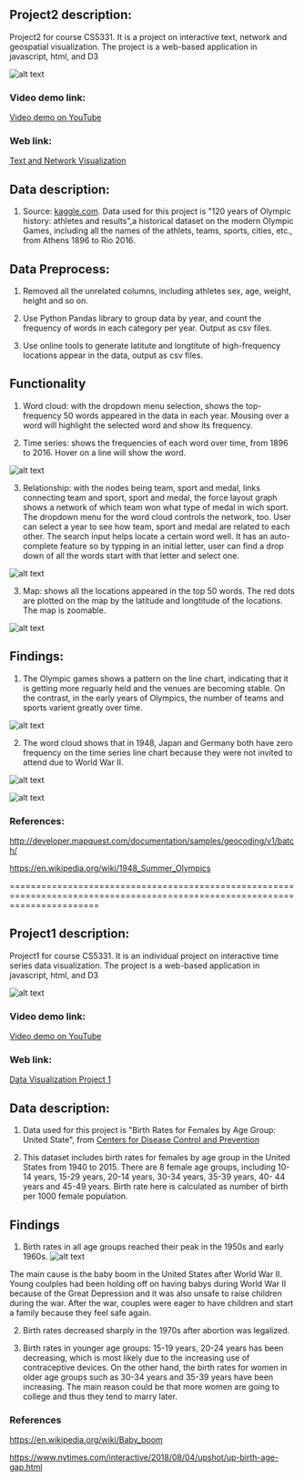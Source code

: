 ## Project2 description:

Project2 for course CS5331. It is a project on interactive text, network and geospatial visualization. The project is a web-based application in javascript, html, and D3

![alt text]()


### Video demo link:
[Video demo on YouTube](https://www.youtube.com/watch?v=la17bteKVQg)

### Web link:
[Text and Network Visualization](https://gj0706.github.io/DataVisualization/Project2/index.html)

## Data description:

1. Source: [kaggle.com](https://www.kaggle.com/heesoo37/120-years-of-olympic-history-athletes-and-results). Data used for this project is "120 years of Olympic history: athletes and results",a historical dataset on the modern Olympic Games, including all the names of the athlets, teams, sports, cities, etc., from Athens 1896 to Rio 2016. 

## Data Preprocess:

1. Removed all the unrelated columns, including athletes sex, age, weight, height and so on. 

2. Use Python Pandas library to group data by year, and count the frequency of words in each category per year. Output as csv files.

3. Use online tools to generate latitute and longtitute of high-frequency locations appear in the data, output as csv files.

## Functionality

1. Word cloud: with the dropdown menu selection, shows the top-frequency 50 words appeared in the data in each year. Mousing over a word will highlight the selected word and show its frequency.



2. Time series: shows the frequencies of each word over time, from 1896 to 2016. Hover on a line will show the word.

![alt text](https://github.com/gj0706/DataVisualization/blob/master/Project2/images/home.png)


3. Relationship: with the nodes being team, sport and medal, links connecting team and sport, sport and medal, the force layout graph shows a network of which team won what type of medal in wich sport. The dropdown menu for the word cloud controls the network, too. User can select a year to see how team, sport and medal are related to each other. The search input helps locate a certain word well. It has an auto-complete feature so by typping in an initial letter, user can find a drop down of all the words start with that letter and select one. 

![alt text](https://github.com/gj0706/DataVisualization/blob/master/Project2/images/relation.png)

3. Map: shows all the locations appeared in the top 50 words. The red dots are plotted on the map by the latitude and longtitude of the locations. The map is zoomable.

![alt text](https://github.com/gj0706/DataVisualization/blob/master/Project2/images/map.png)



## Findings:

1. The Olympic games shows a pattern on the line chart, indicating that it is getting more reguarly held and the venues are becoming stable. On the contrast, in the early years of Olympics, the number of teams and sports varient greatly over time. 

![alt text](https://github.com/gj0706/DataVisualization/blob/master/Project2/images/pattern.png)


2. The word cloud shows that in 1948, Japan and Germany both have zero frequency on the time series line chart because they were not invited to attend due to World War II. 


![alt text](https://github.com/gj0706/DataVisualization/blob/master/Project2/images/Japan.png)


![alt text](https://github.com/gj0706/DataVisualization/blob/master/Project2/images/Germany.png)


### References:

http://developer.mapquest.com/documentation/samples/geocoding/v1/batch/

https://en.wikipedia.org/wiki/1948_Summer_Olympics



=============================================================================================================================


## Project1 description:

Project1 for course CS5331. It is an individual project on interactive time series data visualization. The project is a web-based application in javascript, html, and D3

![alt text](https://github.com/gj0706/DataVisualization/blob/master/Project1/p1.%3CGuo%3E.%3CJian%3E.gif)

### Video demo link:
[Video demo on YouTube](https://www.youtube.com/watch?v=la17bteKVQg)

### Web link:
[Data Visualization Project 1](https://gj0706.github.io/DataVisualization/Project1/birthRate.html)


## Data description:

1. Data used for this project is "Birth Rates for Females by Age Group: United State", from [Centers for Disease Control and Prevention](https://data.cdc.gov/NCHS/NCHS-Birth-Rates-for-Females-by-Age-Group-United-S/yt7u-eiyg)

2. This dataset includes birth rates for females by age group in the United States from 1940 to 2015. There are 8 female age groups, including 10-14 years, 15-29 years, 20-14 years, 30-34 years, 35-39 years, 40- 44 years and 45-49 years. Birth rate here is calculated as number of birth per 1000 female population.


## Findings

1. Birth rates in all age groups reached their peak in the 1950s and early 1960s.
![alt text](https://github.com/gj0706/DataVisualization/blob/master/Project1/img/multiLine.png)

  The main cause is the baby boom in the United States after World War II. Young coulples had been holding off on having babys during World War II because of the Great Depression and it was also unsafe to raise children during the war. After the war, couples were eager to have children and start a family because they feel safe again. 

2. Birth rates decreased sharply in the 1970s after abortion was legalized.


3. Birth rates in younger age groups: 15-19 years, 20-24 years has been decreasing, which is most likely due to the increasing use of contraceptive devices. On the other hand, the birth rates for women in older age groups such as 30-34 years and 35-39 years have been increasing. The main reason could be that more women are going to college and thus they tend to marry later. 




### References

https://en.wikipedia.org/wiki/Baby_boom

https://www.nytimes.com/interactive/2018/08/04/upshot/up-birth-age-gap.html




